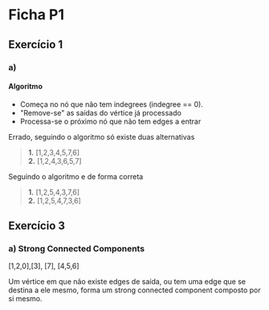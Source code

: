 # Ficha P1

## Exercício 1 

### a)

#### Algoritmo 

- Começa no nó que não tem indegrees (indegree == 0).
- "Remove-se" as saídas do vértice já processado
- Processa-se o próximo nó que não tem edges a entrar

Errado, seguindo o algoritmo só existe duas alternativas
> **1.** [1,2,3,4,5,7,6]   
> **2.** [1,2,4,3,6,5,7] 

Seguindo o algoritmo e de forma correta

> **1.** [1,2,5,4,3,7,6]   
> **2.** [1,2,5,4,7,3,6]


## Exercício 3

### a) Strong Connected Components

[1,2,0],[3], [7], [4,5,6]

Um vértice em que não existe edges de saída, ou tem uma edge que se destina a ele mesmo, forma um strong connected component composto por si mesmo.

